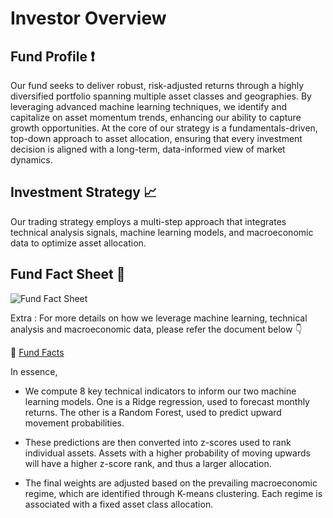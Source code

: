 # Investor Overview 

## Fund Profile ❗️

Our fund seeks to deliver robust, risk-adjusted returns through a highly diversified portfolio spanning multiple asset classes and geographies. By leveraging advanced machine learning techniques, we identify and capitalize on asset momentum trends, enhancing our ability to capture growth opportunities. At the core of our strategy is a fundamentals-driven, top-down approach to asset allocation, ensuring that every investment decision is aligned with a long-term, data-informed view of market dynamics.

## Investment Strategy 📈

Our trading strategy employs a multi-step approach that integrates technical analysis signals, machine learning models, and macroeconomic data to optimize asset allocation. 

## Fund Fact Sheet 🥧

![Fund Fact Sheet]([https://example.com/path/to/image.jpg](https://github.com/fangsitang/Trading-Algo-Random-Forest/blob/4e544e8ae47628dee020f68f830fcf680a4fbc2f/Fund_Fact_Sheet.png))




Extra : For more details on how we leverage machine learning, technical analysis and macroeconomic data, please refer the document below 👇

📄 [Fund Facts](https://github.com/fangsitang/Trading-Algo-Random-Forest/blob/bf3ad9d70a75e0b76c86fb454aa724c2de76731c/Rapport_ML_Trend-Following.pdf)

In essence, 

* We compute 8 key technical indicators to inform our two machine learning models. One is a Ridge regression, used to forecast monthly returns. The other is a Random Forest, used to predict upward movement probabilities.
  
* These predictions are then converted into z-scores used to rank individual assets. Assets with a higher probability of moving upwards will have a higher z-score rank, and thus a larger allocation.
  
* The final weights are adjusted based on the prevailing macroeconomic regime, which are identified through K-means clustering. Each regime is associated with a fixed asset class allocation.
